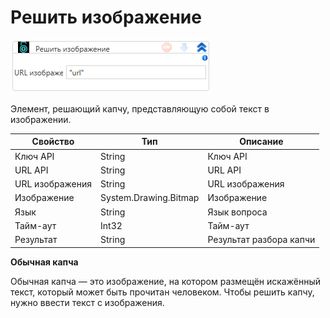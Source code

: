 # Решить изображение

![](<../../../.gitbook/assets/image (547).png>)

Элемент, решающий капчу, представляющую собой текст в изображении.

| Свойство        | Тип                   | Описание                |
| --------------- | --------------------- | ----------------------- |
| Ключ API        | String                | Ключ API                |
| URL API         | String                | URL API                 |
| URL изображения | String                | URL изображения         |
| Изображение     | System.Drawing.Bitmap | Изображение             |
| Язык            | String                | Язык вопроса            |
| Тайм-аут        | Int32                 | Тайм-аут                |
| Результат       | String                | Результат разбора капчи |



**Обычная капча**

Обычная капча — это изображение, на котором размещён искажённый текст, который может быть прочитан человеком. Чтобы решить капчу, нужно ввести текст с изображения.

